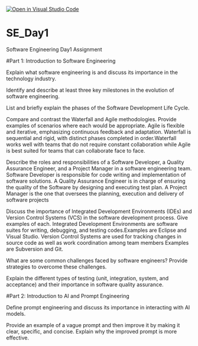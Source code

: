 [![Open in Visual Studio Code](https://classroom.github.com/assets/open-in-vscode-2e0aaae1b6195c2367325f4f02e2d04e9abb55f0b24a779b69b11b9e10269abc.svg)](https://classroom.github.com/online_ide?assignment_repo_id=16207088&assignment_repo_type=AssignmentRepo)
# SE_Day1
Software Engineering Day1 Assignment

#Part 1: Introduction to Software Engineering

Explain what software engineering is and discuss its importance in the technology industry.


Identify and describe at least three key milestones in the evolution of software engineering.


List and briefly explain the phases of the Software Development Life Cycle.


Compare and contrast the Waterfall and Agile methodologies. Provide examples of scenarios where each would be appropriate.
Agile is flexible and iterative, emphasizing continuous feedback and adaptation. Waterfall is sequential and rigid, with distinct phases completed in order.Waterfall works well with teams that do not require constant collaboration while Agile is best suited for teams that can collaborate face to face.

Describe the roles and responsibilities of a Software Developer, a Quality Assurance Engineer, and a Project Manager in a software engineering team.
Software Developer is responsible for code writing and implementation of software solutions. A Quality Assurance Engineer is in charge  of ensuring the quality of the Software by designing and executing test plan. A Project Manager is the one that oversees the planning, execution and delivery of software projects  

Discuss the importance of Integrated Development Environments (IDEs) and Version Control Systems (VCS) in the software development process. Give examples of each.
Integrated Development Environments are software suites for writing, debugging, and testing codes.Examples are Eclipse and Visual Studio. Version Control Systems are used for tracking changes in source code as well as work coordination among team members  Examples are Subversion and Git.

What are some common challenges faced by software engineers? Provide strategies to overcome these challenges.


Explain the different types of testing (unit, integration, system, and acceptance) and their importance in software quality assurance.


#Part 2: Introduction to AI and Prompt Engineering


Define prompt engineering and discuss its importance in interacting with AI models.


Provide an example of a vague prompt and then improve it by making it clear, specific, and concise. Explain why the improved prompt is more effective.
